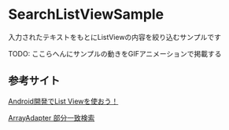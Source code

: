 # SearchListViewSample

入力されたテキストをもとにListViewの内容を絞り込むサンプルです

TODO: ここらへんにサンプルの動きをGIFアニメーションで掲載する

## 参考サイト

[Android開発でList Viewを使おう！](https://qiita.com/Tsumugi/items/47f31bb7351979a45653)

[ArrayAdapter 部分一致検索](http://blog.sfapps.jp/2015/10/17/partial_match_search_in_arrayadapter/)
